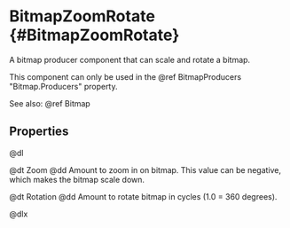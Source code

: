 # BitmapZoomRotate {#BitmapZoomRotate}

A bitmap producer component that can scale and rotate a bitmap.

This component can only be used in the @ref BitmapProducers "Bitmap.Producers" property.

See also: @ref Bitmap

## Properties

@dl

@dt Zoom
@dd Amount to zoom in on bitmap. This value can be negative, which makes the bitmap scale down.

@dt Rotation
@dd Amount to rotate bitmap in cycles (1.0 = 360 degrees).

@dlx
